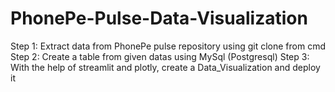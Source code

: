 # PhonePe-Pulse-Data-Visualization
Step 1:
   Extract data from PhonePe pulse repository using git clone from cmd
Step 2:
    Create a table from given datas using MySql (Postgresql)
 Step 3:
     With the help of streamlit and plotly, create a Data_Visualization and deploy it
